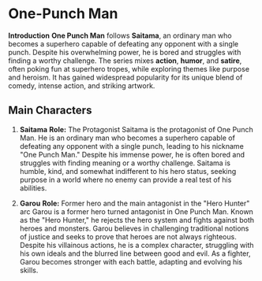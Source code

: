 # One-Punch Man
**Introduction**
**One Punch Man** follows **Saitama**, an ordinary man who becomes a superhero capable of defeating any opponent with a single punch. Despite his overwhelming power, he is bored and struggles with finding a worthy challenge. The series mixes **action**, **humor**, and **satire**, often poking fun at superhero tropes, while exploring themes like purpose and heroism. It has gained widespread popularity for its unique blend of comedy, intense action, and striking artwork.

## Main Characters
1. **Saitama**
**Role:** The Protagonist
Saitama is the protagonist of One Punch Man. He is an ordinary man who becomes a superhero capable of defeating any opponent with a single punch, leading to his nickname "One Punch Man." Despite his immense power, he is often bored and struggles with finding meaning or a worthy challenge. Saitama is humble, kind, and somewhat indifferent to his hero status, seeking purpose in a world where no enemy can provide a real test of his abilities.
  
2. **Garou**
**Role:** Former hero and the main antagonist in the "Hero Hunter" arc
Garou is a former hero turned antagonist in One Punch Man. Known as the "Hero Hunter," he rejects the hero system and fights against both heroes and monsters. Garou believes in challenging traditional notions of justice and seeks to prove that heroes are not always righteous. Despite his villainous actions, he is a complex character, struggling with his own ideals and the blurred line between good and evil. As a fighter, Garou becomes stronger with each battle, adapting and evolving his skills.
